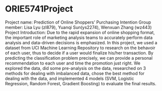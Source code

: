 # ORIE5741Project
Project name: Prediction of Online Shoppers' Purchasing Intention 
Group member: Lisa Lyu (zl879), Yuanqi Sun(ys2274), Wenxuan Zhang (wz443)
Project Introduction: Due to the rapid expansion of online shopping format, the important role of marketing analysis teams to accurately perform data analysis and data-driven decisions is emphasized. In this project, we used a dataset from UCI Machine Learning Repository to research on the behavoir of each user, thus to decide if a user would finalize his/her transaction. By predicting the classification problem precisely, we can provide a personal recommendation to each user and time the promotion just right. We explored the data, did some pre-analysis on the data, researched on 3 methods for dealing with imbalanced data, chose the best method for dealing with the data, and implemented 4 models (SVM, Logistic Regression, Random Forest, Gradient Boosting) to evaluate the final results.
